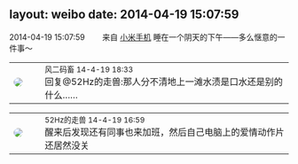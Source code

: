 layout: weibo
date: 2014-04-19 15:07:59
---
<meta name="referrer" content="no-referrer" />

2014-04-19 15:07:59  &nbsp;&nbsp;&nbsp;&nbsp;&nbsp;&nbsp; 来自 <a href="http://app.weibo.com/t/feed/22zMnn" rel="nofollow">小米手机</a>
睡在一个阴天的下午——多么惬意的一件事～ ​​​

<table style="width: 100%;">
  <tr>
    <td style="width: 40px;"><img style="border-radius:50%" src="https://tva3.sinaimg.cn/crop.0.0.639.639.50/6d2a6003jw8f3idy69w2gj20hs0hrt9g.jpg?KID=imgbed,tva&Expires=1624466401&ssig=5Fa3ozn8u%2F"></td>
    <td colspan="2"><small>风二码畜 14-4-19 18:33</small><br/>回复@52Hz的走兽:那人分不清地上一滩水渍是口水还是别的什么……</td>
  </tr>
</table>

<table style="width: 100%;">
  <tr>
    <td style="width: 40px;"><img style="border-radius:50%" src="https://tva4.sinaimg.cn/crop.0.0.180.180.50/8beaf773jw1e8qgp5bmzyj2050050aa8.jpg?KID=imgbed,tva&Expires=1624466401&ssig=dhe%2FR7ZLJn"></td>
    <td colspan="2"><small>52Hz的走兽 14-4-19 16:59</small><br/>醒来后发现还有同事也来加班，然后自己电脑上的爱情动作片还居然没关</td>
  </tr>
</table>
